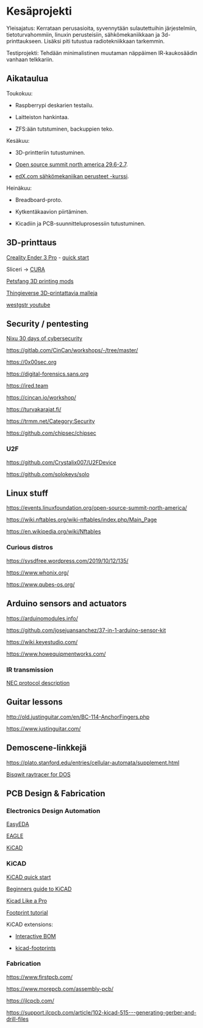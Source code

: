 # Kesäprojekti

Yleisajatus: Kerrataan perusasioita, syvennytään sulautettuihin järjestelmiin, tietoturvahommiin, linuxin perusteisiin, sähkömekaniikkaan ja 3d-printtaukseen. Lisäksi piti tutustua radiotekniikkaan tarkemmin.

Testiprojekti: Tehdään minimalistinen muutaman näppäimen IR-kaukosäädin vanhaan telkkariin. 


## Aikataulua

Toukokuu:

- Raspberrypi deskarien testailu.

- Laitteiston hankintaa.

- ZFS:ään tutstuminen, backuppien teko.


Kesäkuu:

- 3D-printteriin tutustuminen.

- [Open source summit north america 29.6-2.7](https://ossna2020.sched.com/).

- [edX.com sähkömekaniikan perusteet -kurssi](https://www.edx.org/course/mechatronics).


Heinäkuu:

- Breadboard-proto.

- Kytkentäkaavion piirtäminen.

- Kicadiin ja PCB-suunnitteluprosessiin tutustuminen.


## 3D-printtaus

[Creality Ender 3 Pro](https://www.creality3d.shop/products/creality3d-ender-3-pro-high-precision-3d-printer) - [quick start](https://www.youtube.com/watch?v=dQ0q9zLygTY)

Sliceri -> [CURA](https://ultimaker.com/software/ultimaker-cura)

[Petsfang 3D printing mods](http://www.dpetsel.com/)

[Thingieverse 3D-printattavia malleja](https://www.thingiverse.com/)

[westgstr youtube](https://www.youtube.com/c/WEGSTRCNC)


## Security / pentesting

[Nixu 30 days of cybersecurity](https://www.nixu.com/blog/30-days-cybersecurity-heres-your-summertime-challenge)

https://gitlab.com/CinCan/workshops/-/tree/master/

https://0x00sec.org

https://digital-forensics.sans.org

https://ired.team

https://cincan.io/workshop/

https://turvakarajat.fi/

https://trmm.net/Category:Security

https://github.com/chipsec/chipsec


### U2F

https://github.com/Crystalix007/U2FDevice

https://github.com/solokeys/solo


## Linux stuff

https://events.linuxfoundation.org/open-source-summit-north-america/

https://wiki.nftables.org/wiki-nftables/index.php/Main_Page

https://en.wikipedia.org/wiki/Nftables


### Curious distros

https://sysdfree.wordpress.com/2019/10/12/135/

https://www.whonix.org/

https://www.qubes-os.org/


## Arduino sensors and actuators

https://arduinomodules.info/

https://github.com/josejuansanchez/37-in-1-arduino-sensor-kit

https://wiki.keyestudio.com/

https://www.howequipmentworks.com/


### IR transmission

[NEC protocol description](https://simple-circuit.com/pic16f887-extended-nec-protocol-decoder/)


## Guitar lessons

http://old.justinguitar.com/en/BC-114-AnchorFingers.php

https://www.justinguitar.com/


## Demoscene-linkkejä

https://plato.stanford.edu/entries/cellular-automata/supplement.html

[Bisqwit raytracer for DOS](https://www.youtube.com/watch?v=N8elxpSu9pw)


## PCB Design & Fabrication

### Electronics Design Automation

[EasyEDA](https://sourceforge.net/projects/eaglecad/)

[EAGLE](https://www.autodesk.com/products/eagle/overview?plc=F360&term=1-YEAR&support=ADVANCED&quantity=1)

[KiCAD](https://kicad-pcb.org/)


### KiCAD

[KiCAD quick start](https://www.youtube.com/watch?v=zK3rDhJqMu0)

[Beginners guide to KiCAD](https://learn.sparkfun.com/tutorials/beginners-guide-to-kicad/all)

[Kicad Like a Pro](https://techexplorations.com/so/kicada/)

[Footprint tutorial](https://forum.kicad.info/t/tutorial-how-to-make-a-footprint-from-scratch/11092)

KiCAD extensions:

- [Interactive BOM](https://github.com/openscopeproject/InteractiveHtmlBom)

- [kicad-footprints](https://github.com/KiCad/kicad-footprints)


### Fabrication

https://www.firstpcb.com/

https://www.morepcb.com/assembly-pcb/

https://jlcpcb.com/

https://support.jlcpcb.com/article/102-kicad-515---generating-gerber-and-drill-files

